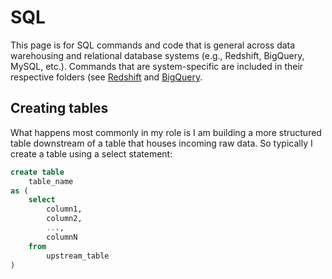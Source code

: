 # SQL

This page is for SQL commands and code that is general across data warehousing and relational database systems (e.g., Redshift, BigQuery, MySQL, etc.). Commands that are system-specific are included in their respective folders (see [Redshift](/redshift/README.md) and [BigQuery](/bigquery/README.md).

## Creating tables

What happens most commonly in my role is I am building a more structured table downstream of a table that houses incoming raw data. So typically I create a table using a select statement:

``` sql
create table
    table_name
as (
    select
        column1, 
        column2, 
        ..., 
        columnN
    from
        upstream_table
)
```
